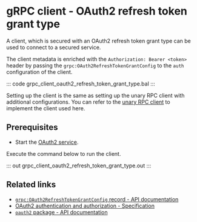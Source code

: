 # gRPC client - OAuth2 refresh token grant type 

A client, which is secured with an OAuth2 refresh token grant type can be used to connect to a secured service.

The client metadata is enriched with the `Authorization: Bearer <token>` header by passing the `grpc:OAuth2RefreshTokenGrantConfig` to the `auth` configuration of the client.

   ::: code grpc_client_oauth2_refresh_token_grant_type.bal :::

Setting up the client is the same as setting up the unary RPC client with additional configurations. You can refer to the [unary RPC client](/learn/by-example/grpc-client-unary/) to implement the client used here.

## Prerequisites
- Start the [OAuth2 service](/learn/by-example/grpc-service-oauth2/).

Execute the command below to run the client.

   ::: out grpc_client_oauth2_refresh_token_grant_type.out :::

## Related links
- [`grpc:OAuth2RefreshTokenGrantConfig` record - API documentation](https://lib.ballerina.io/ballerina/grpc/latest/records/OAuth2RefreshTokenGrantConfig)
- [OAuth2 authentication and authorization - Specification](/spec/grpc/#5118-client---oauth2)
- [`oauth2` package - API documentation](https://lib.ballerina.io/ballerina/oauth2/latest/)
